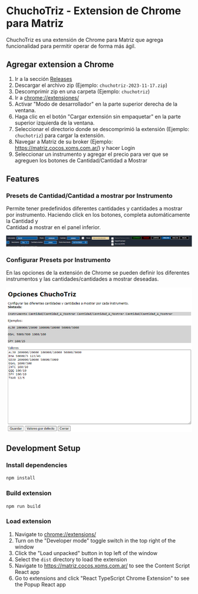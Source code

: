 # ChuchoTriz - Extension de Chrome para Matriz

ChuchoTriz es una extensión de Chrome para Matriz que agrega funcionalidad para permitir operar de forma más ágil.

## Agregar extension a Chrome

1. Ir a la sección [Releases](https://github.com/ChuchoCoder/chuchotriz/releases)
1. Descargar el archivo zip (Ejemplo: `chuchotriz-2023-11-17.zip`)
1. Descomprimir zip en una carpeta (Ejemplo: `chuchotriz`)
1. Ir a [chrome://extensiones/](chrome://extensiones/)
1. Activar "Modo de desarrollador" en la parte superior derecha de la ventana.
1. Haga clic en el botón "Cargar extensión sin empaquetar" en la parte superior izquierda de la ventana.
1. Seleccionar el directorio donde se descomprimió la extensión (Ejemplo: `chuchotriz`) para cargar la extensión.
1. Navegar a Matriz de su broker (Ejemplo: https://matriz.cocos.xoms.com.ar/) y hacer Login
1. Seleccionar un instrumento y agregar el precio para ver que se agreguen los botones de Cantidad/Cantidad a Mostrar

## Features

### Presets de Cantidad/Cantidad a mostrar por Instrumento

Permite tener predefinidos diferentes cantidades y cantidades a mostrar por instrumento. Haciendo click en los botones, completa automáticamente la Cantidad y  
Cantidad a mostrar en el panel inferior.

![Mini Order Form](docs/images/MiniOrderForm.png)

### Configurar Presets por Instrumento

En las opciones de la extensión de Chrome se pueden definir los diferentes instrumentos y las cantidades/cantidades a mostrar deseadas.

![Opciones](docs/images/Opciones.png)

## Development Setup

### Install dependencies

```sh
npm install
```

### Build extension

```sh
npm run build
```

### Load extension

1. Navigate to [chrome://extensions/](chrome://extensions/)
1. Turn on the "Developer mode" toggle switch in the top right of the window
1. Click the "Load unpacked" button in top left of the window
1. Select the `dist` directory to load the extension
1. Navigate to https://matriz.cocos.xoms.com.ar/ to see the Content Script React app
1. Go to extensions and click "React TypeScript Chrome Extension" to see the Popup React app
